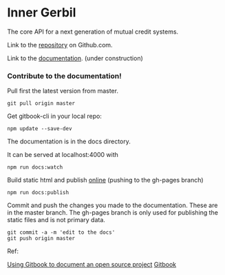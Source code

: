 # Inner Gerbil

The core API for a next generation of mutual credit systems.

Link to the [repository](https://github.com/dimitrydhondt/inner-gerbil) on Github.com.

Link to the [documentation](http://dimitrydhondt.github.io/inner-gerbil). (under construction)

### Contribute to the documentation!

Pull first the latest version from master.
```shell
git pull origin master
```

Get gitbook-cli in your local repo:


```shell
npm update --save-dev
```

The documentation is in the docs directory.  

It can be served at localhost:4000 with

```shell
npm run docs:watch
```

Build static html and publish [online](http://dimitrydhondt.github.io/inner-gerbil) (pushing to the gh-pages branch)
```shell
npm run docs:publish
```

Commit and push the changes you made to the documentation. These are in the master branch. The gh-pages branch is only used for publishing the static files and is not primary data.
```shell
git commit -a -m 'edit to the docs'
git push origin master
```


Ref:

[Using Gitbook to document an open source project](https://medium.com/@gpbl/how-to-use-gitbook-to-publish-docs-for-your-open-source-npm-packages-465dd8d5bfba)
[Gitbook](https://github.com/GitbookIO/gitbook)



